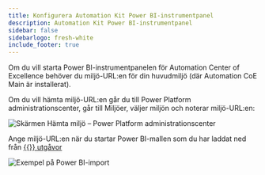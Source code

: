 ```yaml
---
title: Konfigurera Automation Kit Power BI-instrumentpanel
description: Automation Kit Power BI-instrumentpanel
sidebar: false
sidebarlogo: fresh-white
include_footer: true
---
```

Om du vill starta Power BI-instrumentpanelen för Automation Center of Excellence behöver du miljö-URL:en för din huvudmiljö (där Automation CoE Main är installerat).

Om du vill hämta miljö-URL:en går du till Power Platform administrationscenter, går till Miljöer, väljer miljön och noterar miljö-URL:en:

![Skärmen Hämta miljö – Power Platform administrationscenter](/images/get-environment.png)

Ange miljö-URL:en när du startar Power BI-mallen som du har laddat ned från [{{<product-name>}} utgåvor](https://github.com/microsoft/powercat-automation-kit/releases)

![Exempel på Power BI-import](/images/power-bi-import.png)
